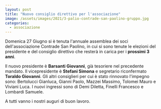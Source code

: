 ```yaml
---
layout: post
title: "Nuovo consiglio direttivo per l'associazione"
image: /assets/images/2021/3-palio-contrade-san-paolino-gruppo.jpg
categories:
  - associazione
---
```


Domenica 27 Giugno si è tenuta l'annuale assemblea dei soci dell'associazione
Contrade San Paolino, in cui si sono tenute le elezioni del presidente e del
consiglio direttivo che resterà in carica per i **prossimi 3 anni**.

<!-- more -->

Il nuovo presidente è **Barsanti Giovanni**, già tesoriere nel precedente
mandato. Il vicepresidente è **Stefani Simona** e segretario riconfermato
**Toraldo Giovanni**. Gli altri consiglieri per cui è stato rinnovato l'impegno
sono: Bertolucci Gianluca, Gianni Paolo, Mazzei Massimo, Tolomei Mauro e Viviani
Luca. I nuovi ingressi sono di Demi Diletta, Finelli Francesco e Lombardi
Samuele.

A tutti vanno i nostri auguri di buon lavoro.
